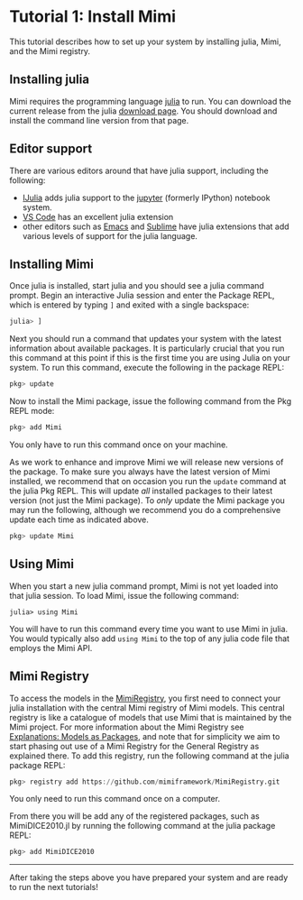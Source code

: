 # Tutorial 1: Install Mimi

This tutorial describes how to set up your system by installing julia, Mimi, and the Mimi registry.

## Installing julia

Mimi requires the programming language [julia](http://julialang.org/) to run. You can download the current release from the julia [download page](http://julialang.org/downloads/). You should download and install the command line version from that page.

## Editor support

There are various editors around that have julia support, including the following:

- [IJulia](https://github.com/JuliaLang/IJulia.jl) adds julia support to the [jupyter](http://jupyter.org/) (formerly IPython) notebook system.
- [VS Code](https://code.visualstudio.com/) has an excellent julia extension
- other editors such as [Emacs](https://www.gnu.org/software/emacs/) and [Sublime](https://www.sublimetext.com/) have julia extensions that add various levels of support for the julia language.

## Installing Mimi

Once julia is installed, start julia and you should see a julia command prompt. Begin an interactive Julia session and enter the Package REPL, which is entered by typing `]` and exited with a single backspace:

```julia
julia> ]
```

Next you should run a command that updates your system with the latest information about available packages. It is particularly crucial that you run this command at this point if this is the first time you are using Julia on your system. To run this command, execute the following in the package REPL:

```julia
pkg> update
```

Now to install the Mimi package, issue the following command from the Pkg REPL mode:

```julia
pkg> add Mimi
```

You only have to run this command once on your machine.

As we work to enhance and improve Mimi we will release new versions of the package. To make sure you always have the latest version of Mimi installed, we recommend that on occasion you run the `update` command at the julia Pkg REPL. This will update *all* installed packages to their latest version (not just the Mimi package). To *only* update the Mimi package you may run the following, although we recommend you do a comprehensive update each time as indicated above.

```julia
pkg> update Mimi
```

## Using Mimi

When you start a new julia command prompt, Mimi is not yet loaded into that julia session. To load Mimi, issue the following command:
```jldoctest 
julia> using Mimi
```
You will have to run this command every time you want to use Mimi in julia. You would typically also add `using Mimi` to the top of any julia code file that employs the Mimi API.

## Mimi Registry

To access the models in the [MimiRegistry](https://github.com/mimiframework/Mimi.jl), you first need to connect your julia installation with the central Mimi registry of Mimi models. This central registry is like a catalogue of models that use Mimi that is maintained by the Mimi project. For more information about the Mimi Registry see [Explanations: Models as Packages](@ref), and note that for simplicity we aim to start phasing out use of a Mimi Registry for the General Registry as explained there. To add this registry, run the following command at the julia package REPL:

```julia
pkg> registry add https://github.com/mimiframework/MimiRegistry.git
```

You only need to run this command once on a computer. 

From there you will be add any of the registered packages, such as MimiDICE2010.jl by running the following command at the julia package REPL:

```julia
pkg> add MimiDICE2010
```

----
After taking the steps above you have prepared your system and are ready to run the next tutorials!
